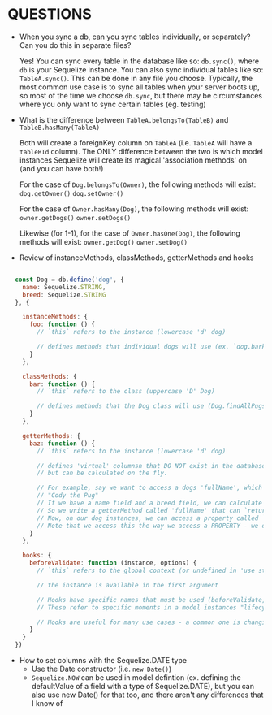 # QUESTIONS

* When you sync a db, can you sync tables individually, or separately? Can you do this in separate files?

  Yes! You can sync every table in the database like so: `db.sync()`, where `db` is your Sequelize instance.
  You can also sync individual tables like so: `TableA.sync()`. This can be done in any file you choose.
  Typically, the most common use case is to sync all tables when your server boots up, so most of the time
  we choose `db.sync`, but there may be circumstances where you only want to sync certain tables (eg. testing)

* What is the difference between `TableA.belongsTo(TableB)` and `TableB.hasMany(TableA)`

  Both will create a foreignKey column on `TableA` (i.e. `TableA` will have a `tableBId` column).
  The ONLY difference between the two is which model instances Sequelize will create
  its magical 'association methods' on (and you can have both!)

  For the case of `Dog.belongsTo(Owner)`, the following methods will exist:
    `dog.getOwner()`
    `dog.setOwner()`

  For the case of `Owner.hasMany(Dog)`, the following methods will exist:
    `owner.getDogs()`
    `owner.setDogs()`

  Likewise (for 1-1), for the case of `Owner.hasOne(Dog)`, the following methods will exist:
    `owner.getDog()`
    `owner.setDog()`

* Review of instanceMethods, classMethods, getterMethods and hooks

```javascript

  const Dog = db.define('dog', {
    name: Sequelize.STRING,
    breed: Sequelize.STRING
  }, {

    instanceMethods: {
      foo: function () {
        // `this` refers to the instance (lowercase 'd' dog)

        // defines methods that individual dogs will use (ex. `dog.bark()`)
      }
    },

    classMethods: {
      bar: function () {
        // `this` refers to the class (uppercase 'D' Dog)

        // defines methods that the Dog class will use (Dog.findAllPugs())
      }
    },

    getterMethods: {
      baz: function () {
        // `this` refers to the instance (lowercase 'd' dog)

        // defines 'virtual' columnsn that DO NOT exist in the database,
        // but can be calculated on the fly.

        // For example, say we want to access a dogs 'fullName', which is its name + its breed like so:
        // "Cody the Pug"
        // If we have a name field and a breed field, we can calculate this by concatenating name and breed.
        // So we write a getterMethod called 'fullName' that can `return this.name + ' the ' + this.breed`.
        // Now, on our dog instances, we can access a property called `dog.fullName`.
        // Note that we access this the way we access a PROPERTY - we do NOT invoke this.
      }
    },

    hooks: {
      beforeValidate: function (instance, options) {
        // `this` refers to the global context (or undefined in 'use strict')

        // the instance is available in the first argument

        // Hooks have specific names that must be used (beforeValidate, beforeSave, afterValidate, afterSave, etc)
        // These refer to specific moments in a model instances "lifecycle"

        // Hooks are useful for many use cases - a common one is changing other instances when one instance is updated
      }
    }
  })

```

* How to set columns with the Sequelize.DATE type
  * Use the Date constructor (i.e. `new Date()`)
  * `Sequelize.NOW` can be used in model defintion
    (ex. defining the defaultValue of a field with a type of Sequelize.DATE),
    but you can also use new Date() for that too, and there aren't any differences that I know of
